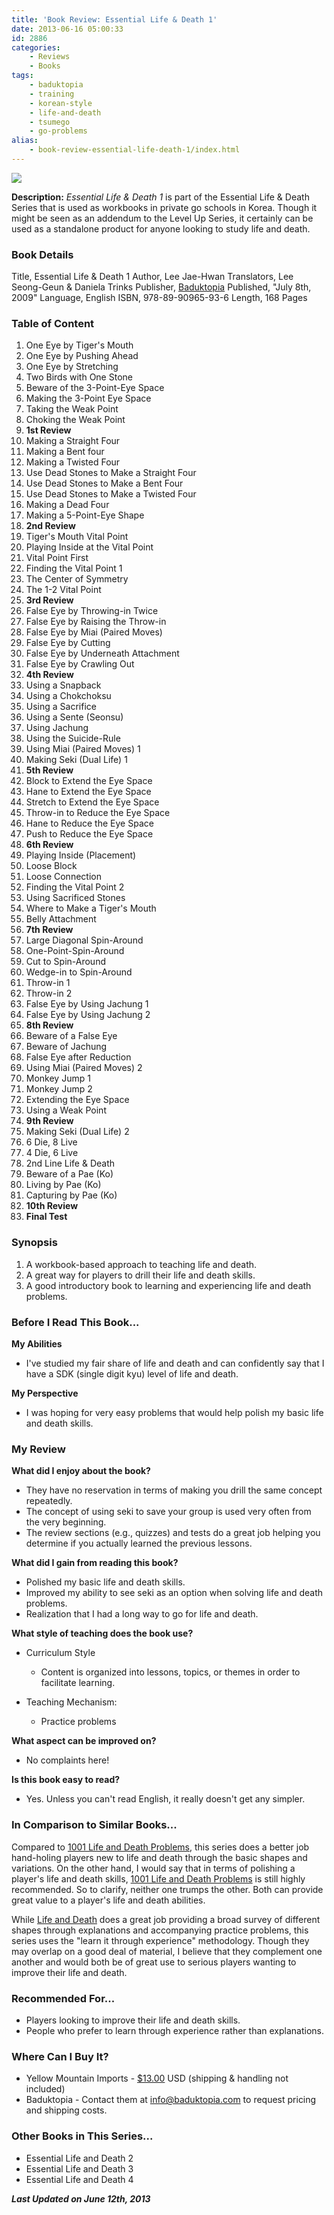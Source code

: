 ```yaml
---
title: 'Book Review: Essential Life & Death 1'
date: 2013-06-16 05:00:33
id: 2886
categories:
	- Reviews
	- Books
tags:
	- baduktopia
	- training
	- korean-style
	- life-and-death
	- tsumego
	- go-problems
alias:
	- book-review-essential-life-death-1/index.html
---
```


![](/images/2013/06/eldv1cover.jpg)

**Description:** _Essential Life &amp; Death 1_ is part of the Essential Life &amp; Death Series that is used as workbooks in private go schools in Korea. Though it might be seen as an addendum to the Level Up Series, it certainly can be used as a standalone product for anyone looking to study life and death.

<!--more-->

### Book Details

Title, Essential Life &amp; Death 1
Author, Lee Jae-Hwan
Translators, Lee Seong-Geun &amp; Daniela Trinks
Publisher, [Baduktopia](http://www.baduktopia.com)
Published, "July 8th, 2009"
Language, English
ISBN, 978-89-90965-93-6
Length, 168 Pages

### Table of Content

1.  One Eye by Tiger's Mouth
2.  One Eye by Pushing Ahead
3.  One Eye by Stretching
4.  Two Birds with One Stone
5.  Beware of the 3-Point-Eye Space
6.  Making the 3-Point Eye Space
7.  Taking the Weak Point
8.  Choking the Weak Point
9.  **1st Review**
10.  Making a Straight Four
11.  Making a Bent four
12.  Making a Twisted Four
13.  Use Dead Stones to Make a Straight Four
14.  Use Dead Stones to Make a Bent Four
15.  Use Dead Stones to Make a Twisted Four
16.  Making a Dead Four
17.  Making a 5-Point-Eye Shape
18.  **2nd Review**
19.  Tiger's Mouth Vital Point
20.  Playing Inside at the Vital Point
21.  Vital Point First
22.  Finding the Vital Point 1
23.  The Center of Symmetry
24.  The 1-2 Vital Point
25.  **3rd Review**
26.  False Eye by Throwing-in Twice
27.  False Eye by Raising the Throw-in
28.  False Eye by Miai (Paired Moves)
29.  False Eye by Cutting
30.  False Eye by Underneath Attachment
31.  False Eye by Crawling Out
32.  **4th Review**
33.  Using a Snapback
34.  Using a Chokchoksu
35.  Using a Sacrifice
36.  Using a Sente (Seonsu)
37.  Using Jachung
38.  Using the Suicide-Rule
39.  Using Miai (Paired Moves) 1
40.  Making Seki (Dual Life) 1
41.  **5th Review**
42.  Block to Extend the Eye Space
43.  Hane to Extend the Eye Space
44.  Stretch to Extend the Eye Space
45.  Throw-in to Reduce the Eye Space
46.  Hane to Reduce the Eye Space
47.  Push to Reduce the Eye Space
48.  **6th Review**
49.  Playing Inside (Placement)
50.  Loose Block
51.  Loose Connection
52.  Finding the Vital Point 2
53.  Using Sacrificed Stones
54.  Where to Make a Tiger's Mouth
55.  Belly Attachment
56.  **7th Review**
57.  Large Diagonal Spin-Around
58.  One-Point-Spin-Around
59.  Cut to Spin-Around
60.  Wedge-in to Spin-Around
61.  Throw-in 1
62.  Throw-in 2
63.  False Eye by Using Jachung 1
64.  False Eye by Using Jachung 2
65.  **8th Review**
66.  Beware of a False Eye
67.  Beware of Jachung
68.  False Eye after Reduction
69.  Using Miai (Paired Moves) 2
70.  Monkey Jump 1
71.  Monkey Jump 2
72.  Extending the Eye Space
73.  Using a Weak Point
74.  **9th Review**
75.  Making Seki (Dual Life) 2
76.  6 Die, 8 Live
77.  4 Die, 6 Live
78.  2nd Line Life &amp; Death
79.  Beware of a Pae (Ko)
80.  Living by Pae (Ko)
81.  Capturing by Pae (Ko)
82.  **10th Review**
83.  **Final Test**

### Synopsis

1.  A workbook-based approach to teaching life and death.
2.  A great way for players to drill their life and death skills.
3.  A good introductory book to learning and experiencing life and death problems.

### Before I Read This Book...

**My Abilities**

*   I've studied my fair share of life and death and can confidently say that I have a SDK (single digit kyu) level of life and death.

**My Perspective**

*   I was hoping for very easy problems that would help polish my basic life and death skills.

### My Review

**What did I enjoy about the book?**

*   They have no reservation in terms of making you drill the same concept repeatedly.
*   The concept of using seki to save your group is used very often from the very beginning.
*   The review sections (e.g., quizzes) and tests do a great job helping you determine if you actually learned the previous lessons.

**What did I gain from reading this book?**

*   Polished my basic life and death skills.
*   Improved my ability to see seki as an option when solving life and death problems.
*   Realization that I had a long way to go for life and death.

**What style of teaching does the book use?**

*   Curriculum Style

    *   Content is organized into lessons, topics, or themes in order to facilitate learning.

*   Teaching Mechanism:

    *   Practice problems

**What aspect can be improved on?**

*   No complaints here!

**Is this book easy to read?**

*   Yes. Unless you can't read English, it really doesn't get any simpler.

### In Comparison to Similar Books...

Compared to [1001 Life and Death Problems](http://www.bengozen.com/book-review-1001-life-and-death-problems/ "Book Review: 1001 Life and Death Problems"), this series does a better job hand-holing players new to life and death through the basic shapes and variations. On the other hand, I would say that in terms of polishing a player's life and death skills, [1001 Life and Death Problems](http://www.bengozen.com/book-review-1001-life-and-death-problems/ "Book Review: 1001 Life and Death Problems") is still highly recommended. So to clarify, neither one trumps the other. Both can provide great value to a player's life and death abilities.

While [Life and Death](http://www.bengozen.com/book-review-life-and-death/ "Book Review: Life and Death") does a great job providing a broad survey of different shapes through explanations and accompanying practice problems, this series uses the "learn it through experience" methodology. Though they may overlap on a good deal of material, I believe that they complement one another and would both be of great use to serious players wanting to improve their life and death.

### Recommended For...

*   Players looking to improve their life and death skills.
*   People who prefer to learn through experience rather than explanations.

### Where Can I Buy It?

*   Yellow Mountain Imports - [$13.00](https://www.ymimports.com/p-1413-essential-life-death-1-15-10-kyu.aspx#.Ua-kqUCvP2s) USD (shipping &amp; handling not included)
*   Baduktopia - Contact them at info@baduktopia.com to request pricing and shipping costs.

### Other Books in This Series...

*   Essential Life and Death 2
*   Essential Life and Death 3
*   Essential Life and Death 4

_**Last Updated on June 12th, 2013**_
